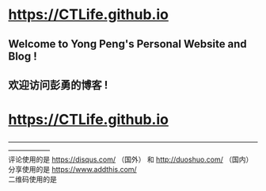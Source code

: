 # https://CTLife.github.io                                         
## Welcome to Yong Peng's Personal Website and Blog !                                                
## 欢迎访问彭勇的博客 !                                                 
# https://CTLife.github.io    
                                    
             
——————————————————————————————————————————                             
评论使用的是 https://disqus.com/ （国外） 和  http://duoshuo.com/ （国内）   
分享使用的是 https://www.addthis.com/                          
二维码使用的是                                     
